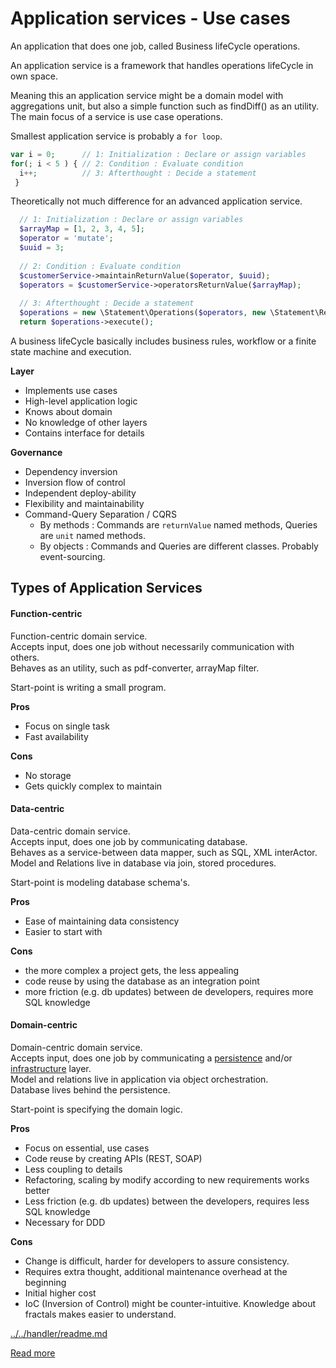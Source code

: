# Application services - Use cases

An application that does one job, called Business lifeCycle operations.  

An application service is a framework that handles operations lifeCycle in own space.  

Meaning this an application service might be a domain model with aggregations unit, but also 
a simple function such as findDiff() as an utility.   
The main focus of a service is use case operations.  

Smallest application service is probably a `for loop`.
```php
var i = 0;      // 1: Initialization : Declare or assign variables
for(; i < 5 ) { // 2: Condition : Evaluate condition
  i++;          // 3: Afterthought : Decide a statement
 }
```
Theoretically not much difference for an advanced application service.
```php
  // 1: Initialization : Declare or assign variables
  $arrayMap = [1, 2, 3, 4, 5];  
  $operator = 'mutate';
  $uuid = 3;  
  
  // 2: Condition : Evaluate condition  
  $customerService->maintainReturnValue($operator, $uuid);  
  $operators = $customerService->operatorsReturnValue($arrayMap);     
  
  // 3: Afterthought : Decide a statement  
  $operations = new \Statement\Operations($operators, new \Statement\ReturnValue());    
  return $operations->execute();  
```

A business lifeCycle basically includes business rules, workflow or a finite state machine and execution.

**Layer**
+ Implements use cases
+ High-level application logic
+ Knows about domain
+ No knowledge of other layers
+ Contains interface for details

**Governance**  
+ Dependency inversion  
+ Inversion flow of control  
+ Independent deploy-ability  
+ Flexibility and maintainability  
+ Command-Query Separation  / CQRS    
   + By methods : Commands are `returnValue` named methods, Queries are `unit` named methods.  
   + By objects : Commands and Queries are different classes. Probably event-sourcing.  


## Types of Application Services

#### Function-centric
Function-centric domain service.  
Accepts input, does one job without necessarily communication with others.  
Behaves as an utility, such as pdf-converter, arrayMap filter.  

Start-point is writing a small program.  

**Pros**
+ Focus on single task
+ Fast availability

**Cons**
+ No storage  
+ Gets quickly complex to maintain   

#### Data-centric  
Data-centric domain service.  
Accepts input, does one job by communicating database.  
Behaves as a service-between data mapper, such as SQL, XML interActor.
Model and Relations live in database via join, stored procedures.   

Start-point is modeling database schema's.  

**Pros**  
+ Ease of maintaining data consistency
+ Easier to start with  

**Cons**  
+ the more complex a project gets, the less appealing  
+ code reuse by using the database as an integration point  
+ more friction (e.g. db updates) between de developers, requires more SQL knowledge  

#### Domain-centric  
Domain-centric domain service.  
Accepts input, does one job by communicating a [persistence](../../handler/readme.md) and/or [infrastructure](../Storage/readme.md) layer.  
Model and relations live in application via object orchestration.  
Database lives behind the persistence.  

Start-point is specifying the domain logic.   

**Pros**
+ Focus on essential, use cases
+ Code reuse by creating APIs (REST, SOAP)
+ Less coupling to details
+ Refactoring, scaling by modify according to new requirements works better
+ Less friction (e.g. db updates) between the developers, requires less SQL knowledge
+ Necessary for DDD

**Cons**
+ Change is difficult, harder for developers to assure consistency. 
+ Requires extra thought, additional maintenance overhead at the beginning
+ Initial higher cost
+ IoC (Inversion of Control) might be counter-intuitive. Knowledge about fractals makes easier to understand.





[../../handler/readme.md](../../handler/readme.md)
 
 
[Read more](http://www.matthewrenze.com/presentations/clean-architecture.pdf)

